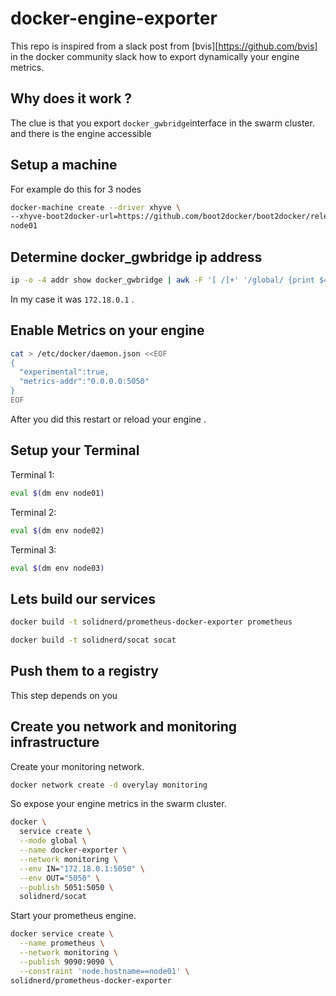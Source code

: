 docker-engine-exporter
=====================

This repo is inspired from a slack post from [bvis][https://github.com/bvis] in the docker community slack how to export dynamically your engine metrics.


## Why does it work ?

The clue is that you export `docker_gwbridge`interface in the swarm cluster. and there is the engine accessible


## Setup a machine
For example do this for 3 nodes

```bash
docker-machine create --driver xhyve \
--xhyve-boot2docker-url=https://github.com/boot2docker/boot2docker/releases/download/v1.13.0-rc4/boot2docker.iso \
node01
```

## Determine docker_gwbridge ip address

```bash
ip -o -4 addr show docker_gwbridge | awk -F '[ /]+' '/global/ {print $4}'
````

In my case it was `172.18.0.1` . 

## Enable Metrics on your engine

```bash
cat > /etc/docker/daemon.json <<EOF
{
  "experimental":true,
  "metrics-addr":"0.0.0.0:5050"
}
EOF
```
After you did this restart or reload your engine .

## Setup your Terminal

Terminal 1: 
```bash
eval $(dm env node01)
```
Terminal 2: 
```bash
eval $(dm env node02)
```
Terminal 3: 
```bash
eval $(dm env node03)
```

## Lets build our services

```bash
docker build -t solidnerd/prometheus-docker-exporter prometheus
```

```bash
docker build -t solidnerd/socat socat
```

## Push them to a registry
This step depends on you


## Create you network and monitoring infrastructure

Create your monitoring network.

```bash
docker network create -d overylay monitoring
```

So expose your engine metrics in the swarm cluster.

```bash
docker \
  service create \
  --mode global \
  --name docker-exporter \
  --network monitoring \
  --env IN="172.18.0.1:5050" \
  --env OUT="5050" \
  --publish 5051:5050 \
  solidnerd/socat
```

Start your prometheus engine.

```bash
docker service create \
  --name prometheus \
  --network monitoring \
  --publish 9090:9090 \
  --constraint 'node.hostname==node01' \
solidnerd/prometheus-docker-exporter
```

